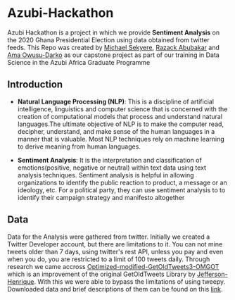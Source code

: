 # Azubi-Hackathon
Azubi Hackathon is a project in which we provide **Sentiment Analysis** on the 2020 Ghana Presidential Election using data obtained from twitter feeds.
This Repo was created by [Michael Sekyere](https://www.linkedin.com/in/michael-sekyere-0a4898193/ "Michael Sekyere"),
[Razack Abubakar](https://www.linkedin.com/in/razack-abubakar-853160156/ "Razack Abubakar") and
[Ama Owusu-Darko](https://www.linkedin.com/in/aowusuda/ "Ama Owusu-Darko") as our capstone project as part of our training in Data Science in
the Azubi Africa Graduate Programme

## Introduction
* **Natural Language Processing (NLP)**: This is a discipline of artificial intelligence, linguistics and computer science that is concerned with the creation of computational models that process and understand natural languages.The ultimate objective of NLP is to make the computer read, decipher, understand, and make sense of the human languages in a manner that is valuable. Most NLP techniques rely on machine learning to derive meaning from human languages.

* **Sentiment Analysis**: It is the interpretation and classification of emotions(positive, negative or neutral) within text data using text analysis techniques. Sentiment analysis is helpful in allowing organizations to identify the public reaction to product, a message or an ideology, etc. For a political party, they can use sentiment analysis to to identify their campaign strategy and manifesto altogether

## Data
Data for the Analysis were gathered from twitter. Initially we created a Twitter Developer account, but there are limitations to it. You can not mine tweets older than 7 days, using twitter's rest API, unless you pay and even when you do, you are restricted to a limit of 100 tweets daily. Through research we came accross [Optimized-modified-GetOldTweets3-OMGOT](https://github.com/marquisvictor/Optimized-Modified-GetOldTweets3-OMGOT "Optimized-modified-GetOldTweets3-OMGOT") which is an improvement  of the original GetOldTweets Library by [Jefferson-Henrique](https://github.com/Jefferson-Henrique/GetOldTweets-python/ "Jefferson-Henrique"). With this we were able to bypass the limitations of using tweepy. Downloaded data and brief descriptions of them can be found on this [link](https://github.com/mickysekyere/Azubi-Hackathon/blob/master/Data/Data.md "link").
